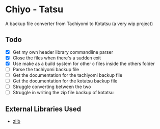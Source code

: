 # Chiyo - Tatsu

A backup file converter from Tachiyomi to Kotatsu (a very wip project)

## Todo

-   [x] Get my own header library commandline parser
-   [x] Close the files when there's a sudden exit
-   [x] Use make as a build system for other c files inside the others folder
-   [ ] Parse the tachiyomi backup file
-   [ ] Get the documentation for the tachiyomi backup file
-   [ ] Get the documentation for the kotatsu backup file
-   [ ] Struggle converting between the two
-   [ ] Struggle in writing the zip file backup of kotatsu

## External Libraries Used

-   [zlib](https://github.com/madler/zlib)
